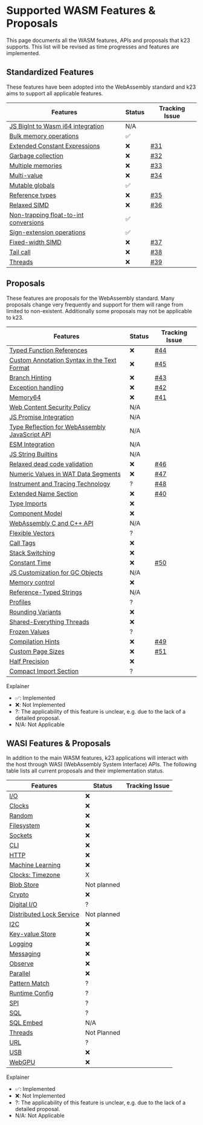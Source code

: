 # Supported WASM Features & Proposals

This page documents all the WASM features, APIs and proposals that k23 supports. This list will be revised as time
progresses and features are implemented.

## Standardized Features

These features have been adopted into the WebAssembly standard and k23 aims to support all applicable features.

| Features                                                         | Status | Tracking Issue                                           |
|------------------------------------------------------------------|--------|----------------------------------------------------------|
| [JS BigInt to Wasm i64 integration][bigint-to-i64]               | N/A    |                                                          |
| [Bulk memory operations][bulk-memory]                            | ✅      |                                                          |
| [Extended Constant Expressions][extended-const]                  | ❌      | [#31](https://github.com/JonasKruckenberg/k23/issues/31) |
| [Garbage collection][garbage_collection]                         | ❌      | [#32](https://github.com/JonasKruckenberg/k23/issues/32) |
| [Multiple memories][multi-memory]                                | ❌      | [#33](https://github.com/JonasKruckenberg/k23/issues/33) |
| [Multi-value][multi-value]                                       | ❌      | [#34](https://github.com/JonasKruckenberg/k23/issues/34) |
| [Mutable globals][mutable-global]                                | ✅      |                                                          |
| [Reference types][reference-types]                               | ❌      | [#35](https://github.com/JonasKruckenberg/k23/issues/35) |
| [Relaxed SIMD][relaxed-simd]                                     | ❌      | [#36](https://github.com/JonasKruckenberg/k23/issues/36) |
| [Non-trapping float-to-int conversions][saturating-float-to-int] | ✅      |                                                          |
| [Sign-extension operations][sign-extension]                      | ✅      |                                                          |
| [Fixed-width SIMD][simd]                                         | ❌      | [#37](https://github.com/JonasKruckenberg/k23/issues/37) |
| [Tail call][tail_call]                                           | ❌      | [#38](https://github.com/JonasKruckenberg/k23/issues/38) |
| [Threads][threads]                                               | ❌      | [#39](https://github.com/JonasKruckenberg/k23/issues/39) |

## Proposals

These features are proposals for the WebAssembly standard.
Many proposals change very frequently and support for them will range from limited to non-existent.
Additionally some proposals may not be applicable to k23.

| Features                                                     | Status | Tracking Issue                                           |
|--------------------------------------------------------------|--------|----------------------------------------------------------|
| [Typed Function References][function_references]             | ❌      | [#44](https://github.com/JonasKruckenberg/k23/issues/44) |
| [Custom Annotation Syntax in the Text Format][annotations]   | ❌      | [#45](https://github.com/JonasKruckenberg/k23/issues/45) |
| [Branch Hinting][branch-hinting]                             | ❌      | [#43](https://github.com/JonasKruckenberg/k23/issues/43) |
| [Exception handling][exception_handling]                     | ❌      | [#42](https://github.com/JonasKruckenberg/k23/issues/42) |
| [Memory64][memory64]                                         | ❌      | [#41](https://github.com/JonasKruckenberg/k23/issues/41) |
| [Web Content Security Policy][content-security-policy]       | N/A    |
| [JS Promise Integration][js-promise-integration]             | N/A    |
| [Type Reflection for WebAssembly JavaScript API][js-types]   | N/A    |
| [ESM Integration][ecmascript_module_integration]             | N/A    |
| [JS String Builtins][js-string-builtins]                     | N/A    |
| [Relaxed dead code validation][relaxed-dead-code-validation] | ❌      | [#46](https://github.com/JonasKruckenberg/k23/issues/46) |
| [Numeric Values in WAT Data Segments][numeric-values-in-wat] | ❌      | [#47](https://github.com/JonasKruckenberg/k23/issues/47) |
| [Instrument and Tracing Technology][instrument-tracing]      | ?      | [#48](https://github.com/JonasKruckenberg/k23/issues/48) |
| [Extended Name Section][extended-name-section]               | ❌      | [#40](https://github.com/JonasKruckenberg/k23/issues/40) |
| [Type Imports][type-imports]                                 | ❌      |
| [Component Model][component-model]                           | ❌      |
| [WebAssembly C and C++ API][wasm_c_api]                      | N/A    |
| [Flexible Vectors][flexible-vectors]                         | ?      |
| [Call Tags][call-tags]                                       | ❌      |
| [Stack Switching][stack-switching]                           | ❌      |
| [Constant Time][constant-time]                               | ❌      | [#50](https://github.com/JonasKruckenberg/k23/issues/50) |
| [JS Customization for GC Objects][gc-js-customization]       | N/A    |
| [Memory control][memory-control]                             | ❌      |
| [Reference-Typed Strings][stringref]                         | N/A    |
| [Profiles][profiles]                                         | ?      |
| [Rounding Variants][rounding-mode-control]                   | ❌      |
| [Shared-Everything Threads][shared-everything-threads]       | ❌      |
| [Frozen Values][frozen-values]                               | ?      |
| [Compilation Hints][compilation-hints]                       | ❌      | [#49](https://github.com/JonasKruckenberg/k23/issues/49) |
| [Custom Page Sizes][custom-page-sizes]                       | ❌      | [#51](https://github.com/JonasKruckenberg/k23/issues/51) |
| [Half Precision][half-precision]                             | ❌      |
| [Compact Import Section][compact-import-section]             | ?      |

Explainer

- ✅: Implemented
- ❌: Not Implemented
- ?: The applicability of this feature is unclear, e.g. due to the lack of a detailed proposal.
- N/A: Not Applicable

## WASI Features & Proposals

In addition to the main WASM features, k23 applications will interact with the host through WASI (WebAssembly System
Interface) APIs.
The following table lists all current proposals and their implementation status.

| Features                               | Status      | Tracking Issue |
|----------------------------------------|-------------|----------------|
| [I/O][wasi_io]                         | ❌           |
| [Clocks][wasi_clocks]                  | ❌           |
| [Random][wasi_random]                  | ❌           |
| [Filesystem][wasi_fs]                  | ❌           |
| [Sockets][wasi_sockets]                | ❌           |
| [CLI][wasi_cli]                        | ❌           |
| [HTTP][wasi_http]                      | ❌           |
| [Machine Learning][wasi_nn]            | ❌           |
| [Clocks: Timezone][wasi_timezone]      | X           |
| [Blob Store][wasi_blobs]               | Not planned |
| [Crypto][wasi_crypto]                  | ❌           |
| [Digital I/O][wasi_digital_io]         | ?           |
| [Distributed Lock Service][wasi_locks] | Not planned |
| [I2C][wasi_i2c]                        | ❌           |
| [Key-value Store][wasi_kv]             | ❌           |
| [Logging][wasi_log]                    | ❌           |
| [Messaging][wasi_msg]                  | ❌           |
| [Observe][wasi_observe]                | ❌           |
| [Parallel][wasi_parallel]              | ❌           |
| [Pattern Match][wasi_pattern_match]    | ?           |
| [Runtime Config][wasi_cfg]             | ?           |
| [SPI][wasi_spi]                        | ?           |
| [SQL][wasi_sql]                        | ?           |
| [SQL Embed][wasi_sql_embed]            | N/A         |
| [Threads][wasi_threads]                | Not Planned |
| [URL][wasi_url]                        | ?           |
| [USB][wasi_USB]                        | ❌           |
| [WebGPU][wasi_webgpu]                  | ❌           |

Explainer

- ✅: Implemented
- ❌: Not Implemented
- ?: The applicability of this feature is unclear, e.g. due to the lack of a detailed proposal.
- N/A: Not Applicable

[bigint-to-i64]: https://github.com/WebAssembly/JS-BigInt-integration

[bulk-memory]: https://github.com/WebAssembly/bulk-memory-operations/blob/master/proposals/bulk-memory-operations/Overview.md

[multi-value]: https://github.com/WebAssembly/spec/blob/master/proposals/multi-value/Overview.md

[mutable-global]: https://github.com/WebAssembly/mutable-global/blob/master/proposals/mutable-global/Overview.md

[reference-types]: https://github.com/WebAssembly/reference-types/blob/master/proposals/reference-types/Overview.md

[saturating-float-to-int]: https://github.com/WebAssembly/spec/blob/master/proposals/nontrapping-float-to-int-conversion/Overview.md

[sign-extension]: https://github.com/WebAssembly/spec/blob/master/proposals/sign-extension-ops/Overview.md

[simd]: https://github.com/WebAssembly/simd/blob/master/proposals/simd/SIMD.md

[annotations]: https://github.com/WebAssembly/annotations

[ecmascript_module_integration]: https://github.com/WebAssembly/esm-integration

[exception_handling]: https://github.com/WebAssembly/exception-handling

[feature_detection]: https://github.com/WebAssembly/feature-detection

[function_references]: https://github.com/WebAssembly/function-references

[type-imports]: https://github.com/WebAssembly/proposal-type-imports

[garbage_collection]: https://github.com/WebAssembly/gc

[component-model]: https://github.com/WebAssembly/component-model

[multi-memory]: https://github.com/WebAssembly/multi-memory

[tail_call]: https://github.com/WebAssembly/tail-call

[threads]: https://github.com/webassembly/threads

[js-types]: https://github.com/WebAssembly/js-types

[wasm_c_api]: https://github.com/WebAssembly/wasm-c-api

[content-security-policy]: https://github.com/WebAssembly/content-security-policy

[webassembly_specification]: https://github.com/WebAssembly/spec

[extended-name-section]: https://github.com/WebAssembly/extended-name-section

[constant-time]: https://github.com/WebAssembly/constant-time

[memory64]: https://github.com/WebAssembly/memory64

[flexible-vectors]: https://github.com/WebAssembly/flexible-vectors

[numeric-values-in-wat]: https://github.com/WebAssembly/wat-numeric-values

[instrument-tracing]: https://github.com/WebAssembly/instrument-tracing

[call-tags]: https://github.com/WebAssembly/call-tags

[relaxed-dead-code-validation]: https://github.com/WebAssembly/relaxed-dead-code-validation

[branch-hinting]: https://github.com/WebAssembly/branch-hinting

[extended-const]: https://github.com/WebAssembly/extended-const

[relaxed-simd]: https://github.com/WebAssembly/relaxed-simd

[stack-switching]: https://github.com/WebAssembly/stack-switching

[js-promise-integration]: https://github.com/WebAssembly/js-promise-integration

[gc-js-customization]: https://github.com/WebAssembly/gc-js-customization

[memory-control]: https://github.com/WebAssembly/memory-control

[stringref]: https://github.com/WebAssembly/stringref

[profiles]: https://github.com/WebAssembly/profiles

[js-string-builtins]: https://github.com/WebAssembly/js-string-builtins

[rounding-mode-control]: https://github.com/WebAssembly/rounding-mode-control

[shared-everything-threads]: https://github.com/WebAssembly/shared-everything-threads

[frozen-values]: https://github.com/WebAssembly/frozen-values

[compilation-hints]: https://github.com/WebAssembly/compilation-hints

[custom-page-sizes]: https://github.com/WebAssembly/custom-page-sizes

[half-precision]: https://github.com/WebAssembly/half-precision

[compact-import-section]: https://github.com/WebAssembly/compact-import-section

[wasi_io]: https://github.com/WebAssembly/wasi-io

[wasi_clocks]: https://github.com/WebAssembly/wasi-clocks

[wasi_random]: https://github.com/WebAssembly/wasi-random

[wasi_fs]: https://github.com/WebAssembly/wasi-filesystem

[wasi_sockets]: https://github.com/WebAssembly/wasi-sockets

[wasi_cli]: https://github.com/WebAssembly/wasi-cli

[wasi_http]: https://github.com/WebAssembly/wasi-http

[wasi_nn]: https://github.com/WebAssembly/wasi-nn

[wasi_timezone]: https://github.com/WebAssembly/wasi-clocks

[wasi_blobs]: https://github.com/WebAssembly/wasi-blob-store

[wasi_crypto]: https://github.com/WebAssembly/wasi-crypto

[wasi_digital_io]: https://github.com/WebAssembly/wasi-digital-io

[wasi_locks]: https://github.com/WebAssembly/wasi-distributed-lock-service

[wasi_i2c]: https://github.com/WebAssembly/wasi-i2c

[wasi_kv]: https://github.com/WebAssembly/wasi-kv-store

[wasi_log]: https://github.com/WebAssembly/wasi-logging

[wasi_msg]: https://github.com/WebAssembly/wasi-messaging

[wasi_observe]: https://github.com/dylibso/wasi-observe

[wasi_parallel]: https://github.com/WebAssembly/wasi-parallel

[wasi_pattern_match]: https://github.com/WebAssembly/wasi-pattern-match

[wasi_cfg]: https://github.com/WebAssembly/wasi-runtime-config

[wasi_spi]: https://github.com/WebAssembly/wasi-spi

[wasi_sql]: https://github.com/WebAssembly/wasi-sql

[wasi_sql_embed]: https://github.com/WebAssembly/wasi-sql-embed

[wasi_threads]: https://github.com/WebAssembly/wasi-native-threads

[wasi_url]: https://github.com/WebAssembly/wasi-url

[wasi_USB]: https://github.com/WebAssembly/wasi-usb

[wasi_webgpu]: https://github.com/WebAssembly/wasi-webgpu
